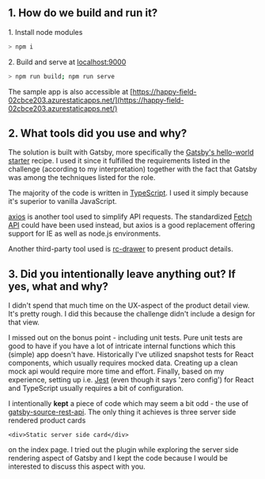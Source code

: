 ## 1. How do we build and run it?

1\. Install node modules
```sh
> npm i
```
2\. Build and serve at [localhost:9000](http://localhost:9000/)
```sh
> npm run build; npm run serve
```
    
The sample app is also accessible at [https://happy-field-02cbce203.azurestaticapps.net/](https://happy-field-02cbce203.azurestaticapps.net/)

## 2. What tools did you use and why?
The solution is built with Gatsby, more specifically the [Gatsby's hello-world starter](https://github.com/gatsbyjs/gatsby-starter-hello-world) recipe. I used it since it fulfilled the requirements listed in the challenge (according to my interpretation) together with the fact that Gatsby was among the techniques listed for the role.

The majority of the code is written in [TypeScript](https://www.typescriptlang.org/). I used it simply because it's superior to vanilla JavaScript.

[axios](https://www.npmjs.com/package/axios) is another tool used to simplify API requests. The standardized [Fetch API](https://developer.mozilla.org/en-US/docs/Web/API/Fetch_API) could have been used instead, but axios is a good replacement offering support for IE as well as node.js environments.

Another third-party tool used is [rc-drawer](https://www.npmjs.com/package/rc-drawer) to present product details.

## 3. Did you intentionally leave anything out? If yes, what and why?
I didn't spend that much time on the UX-aspect of the product detail view. It's pretty rough. I did this because the challenge didn't include a design for that view.

I missed out on the bonus point - including unit tests. Pure unit tests are good to have if you have a lot of intricate internal functions which this (simple) app doesn't have. Historically I've utilized snapshot tests for React components, which usually requires mocked data. Creating up a clean mock api would require more time and effort. Finally, based on my experience, setting up i.e. [Jest](https://jestjs.io/) (even though it says 'zero config') for React and TypeScript usually requires a bit of configuration.

I intentionally **kept** a piece of code which may seem a bit odd - the use of [gatsby-source-rest-api](https://www.gatsbyjs.com/plugins/gatsby-source-rest-api/). The only thing it achieves is three server side rendered product cards 
```
<div>Static server side card</div>
```
on the index page. I tried out the plugin while exploring the server side rendering aspect of Gatsby and I kept the code because I would be interested to discuss this aspect with you.
